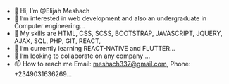 - 👋 Hi, I’m @Elijah Meshach
- 👀 I’m interested in web development and also an undergraduate in Computer engineering...
- 💼 My skills are HTML, CSS, SCSS, BOOTSTRAP, JAVASCRIPT, JQUERY, AJAX, SQL, PHP, GIT, REACT, 
- 🌱 I’m currently learning REACT-NATIVE and FLUTTER...
- 💞️ I’m looking to collaborate on any company ...
- 📫 How to reach me Email: meshach337@gmail.com, Phone: +2349031636269...

<!---
PAPIcoder/PAPIcoder is a ✨ special ✨ repository because its `README.md` (this file) appears on your GitHub profile.
You can click the Preview link to take a look at your changes.
--->

